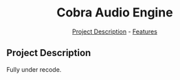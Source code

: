 <h1 align="center">Cobra Audio Engine</h1>
<p align="center"><a href="#project-description">Project Description</a> - <a href="features">Features</a></p>

## Project Description

Fully under recode.
